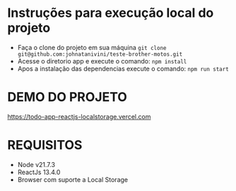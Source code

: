 # Instruções para execução local do projeto #
  - Faça o clone do projeto em sua máquina 
  `git clone git@github.com:johnatanivini/teste-brother-motos.git`
  - Acesse o diretorio app e execute o comando:
  `npm install`
  - Apos a instalação das dependencias execute o comando:
  `npm run start`

  # DEMO DO PROJETO #

   https://todo-app-reactjs-localstorage.vercel.com
 
 # REQUISITOS #
  - Node  v21.7.3
  - ReactJs 13.4.0
  - Browser com suporte a Local Storage


